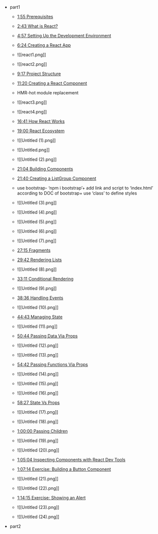 - part1
	- [1:55 Prerequisites](https://www.youtube.com/watch?v=SqcY0GlETPk&type=snipo&t=115s)
	- [2:43 What is React?](https://www.youtube.com/watch?v=SqcY0GlETPk&type=snipo&t=163s)
	- [4:57 Setting Up the Development Environment](https://www.youtube.com/watch?v=SqcY0GlETPk&type=snipo&t=297s)
	- [6:24 Creating a React App](https://www.youtube.com/watch?v=SqcY0GlETPk&type=snipo&t=384s)
	- ![[react1.png]]
	- ![[react2.png]]
	
	- [9:17 Project Structure](https://www.youtube.com/watch?v=SqcY0GlETPk&type=snipo&t=557s)
	- [11:20 Creating a React Component](https://www.youtube.com/watch?v=SqcY0GlETPk&type=snipo&t=680s)
	- HMR-hot module replacement
	- ![[react3.png]]
	- ![[react4.png]]
	- [16:41 How React Works](https://www.youtube.com/watch?v=SqcY0GlETPk&type=snipo&t=1001s)
	- [19:00 React Ecosystem](https://www.youtube.com/watch?v=SqcY0GlETPk&type=snipo&t=1140s)
	- ![[Untitled (1).png]]
	- ![[Untitled.png]]
	- ![[Untitled (2).png]]
	- [21:04 Building Components](https://www.youtube.com/watch?v=SqcY0GlETPk&type=snipo&t=1264s)
	- [21:40 Creating a ListGroup Component](https://www.youtube.com/watch?v=SqcY0GlETPk&type=snipo&t=1300s)
	- use bootstrap- ‘npm i bootstrap’+ add link and script to ‘index.html’ according to DOC of bootstrap+ use ‘class’ to define styles
	- ![[Untitled (3).png]]
	- ![[Untitled (4).png]]
	- ![[Untitled (5).png]]
	- ![[Untitled (6).png]]
	- ![[Untitled (7).png]]
	- [27:15 Fragments](https://www.youtube.com/watch?v=SqcY0GlETPk&type=snipo&t=1635s)
	- [29:42 Rendering Lists](https://www.youtube.com/watch?v=SqcY0GlETPk&type=snipo&t=1782s)
	- ![[Untitled (8).png]]
	- [33:11 Conditional Rendering](https://www.youtube.com/watch?v=SqcY0GlETPk&type=snipo&t=1991s)
	- ![[Untitled (9).png]]
	- [38:36 Handling Events](https://www.youtube.com/watch?v=SqcY0GlETPk&type=snipo&t=2316s)
	- ![[Untitled (10).png]]
	- [44:43 Managing State](https://www.youtube.com/watch?v=SqcY0GlETPk&type=snipo&t=2683s)
	- ![[Untitled (11).png]]
	- [50:44 Passing Data Via Props](https://www.youtube.com/watch?v=SqcY0GlETPk&type=snipo&t=3044s)
	- ![[Untitled (12).png]]
	- ![[Untitled (13).png]]
	- [54:42 Passing Functions Via Props](https://www.youtube.com/watch?v=SqcY0GlETPk&type=snipo&t=3282s)
	- ![[Untitled (14).png]]
	- ![[Untitled (15).png]]
	- ![[Untitled (16).png]]
	- [58:27 State Vs Props](https://www.youtube.com/watch?v=SqcY0GlETPk&type=snipo&t=3507s)
	- ![[Untitled (17).png]]
	- ![[Untitled (18).png]]
	- [1:00:00 Passing Children](https://www.youtube.com/watch?v=SqcY0GlETPk&type=snipo&t=3600s)
	- ![[Untitled (19).png]]
	- ![[Untitled (20).png]]
	- [1:05:04 Inspecting Components with React Dev Tools](https://www.youtube.com/watch?v=SqcY0GlETPk&type=snipo&t=3904s)
	- [1:07:14 Exercise: Building a Button Component](https://www.youtube.com/watch?v=SqcY0GlETPk&type=snipo&t=4034s)
	- ![[Untitled (21).png]]
	- ![[Untitled (22).png]]
	- [1:14:15 Exercise: Showing an Alert](https://www.youtube.com/watch?v=SqcY0GlETPk&type=snipo&t=4455s)
	- ![[Untitled (23).png]]
	- ![[Untitled (24).png]]

- part2